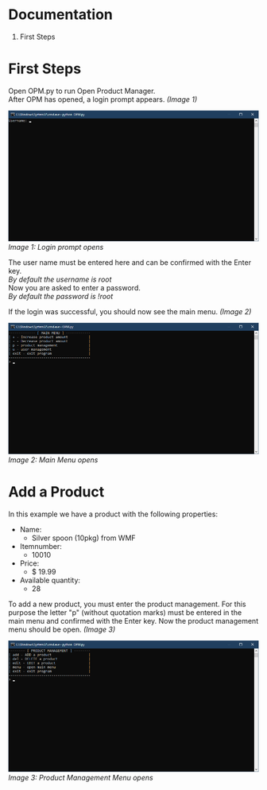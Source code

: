 # Documentation
1. First Steps

# First Steps
Open OPM.py to run Open Product Manager.  
After OPM has opened, a login prompt appears. *(Image 1)*  

![Image 1](IMG/1.png)  
*Image 1: Login prompt opens*  

The user name must be entered here and can be confirmed with the Enter key.  
*By default the username is root*  
Now you are asked to enter a password.  
*By default the password is !root*

If the login was successful, you should now see the main menu. *(Image 2)*  

![Image 2](IMG/2.png)  
*Image 2: Main Menu opens*  

# Add a Product
In this example we have a product with the following properties:
* Name:
  * Silver spoon (10pkg) from WMF
* Itemnumber:
  * 10010
* Price:
  * $ 19.99
* Available quantity:
  * 28  
  
To add a new product, you must enter the product management.
For this purpose the letter "p" (without quotation marks) must be entered in the main menu and confirmed with the Enter key.
Now the product management menu should be open. *(Image 3)*  

![Image 3](IMG/3.png)  
*Image 3: Product Management Menu opens*  
